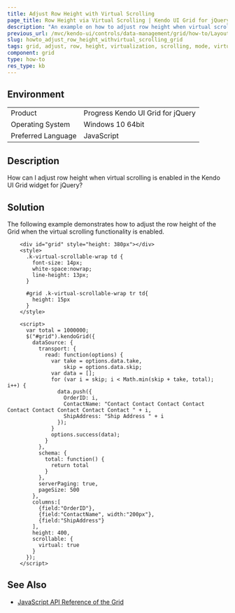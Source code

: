 ```yaml
---
title: Adjust Row Height with Virtual Scrolling
page_title: Row Height via Virtual Scrolling | Kendo UI Grid for jQuery
description: "An example on how to adjust row height when virtual scrolling is enabled in the Kendo UI Grid widget for jQuery."
previous_url: /mvc/kendo-ui/controls/data-management/grid/how-to/Layout/edit-row-height-with-virtual-scrolling, /controls/data-management/grid/how-to/Layout/edit-row-height-with-virtual-scrolling
slug: howto_adjust_row_height_withvirtual_scrolling_grid
tags: grid, adjust, row, height, virtualization, scrolling, mode, virtual
component: grid
type: how-to
res_type: kb
---
```


## Environment

<table>
 <tr>
  <td>Product</td>
  <td>Progress Kendo UI Grid for jQuery</td>
 </tr>
 <tr>
  <td>Operating System</td>
  <td>Windows 10 64bit</td>
 </tr>
 <tr>
  <td>Preferred Language</td>
  <td>JavaScript</td>
 </tr>
</table>

## Description

How can I adjust row height when virtual scrolling is enabled in the Kendo UI Grid widget for jQuery?

## Solution

The following example demonstrates how to adjust the row height of the Grid when the virtual scrolling functionality is enabled.

```dojo
    <div id="grid" style="height: 380px"></div>
    <style>
      .k-virtual-scrollable-wrap td {
        font-size: 14px;        
        white-space:nowrap;
        line-height: 13px;
      }

      #grid .k-virtual-scrollable-wrap tr td{
        height: 15px
      }
    </style>

    <script>
      var total = 1000000;
      $("#grid").kendoGrid({
        dataSource: {
          transport: {
            read: function(options) {
              var take = options.data.take,
                  skip = options.data.skip;
              var data = [];
              for (var i = skip; i < Math.min(skip + take, total); i++) {
                data.push({
                  OrderID: i,
                  ContactName: "Contact Contact Contact Contact Contact Contact Contact Contact Contact " + i,
                  ShipAddress: "Ship Address " + i
                });
              }
              options.success(data);
            }
          },
          schema: {
            total: function() {
              return total
            }
          },
          serverPaging: true,
          pageSize: 500
        },
        columns:[
          {field:"OrderID"},
          {field:"ContactName", width:"200px"},
          {field:"ShipAddress"}
        ],
        height: 400,
        scrollable: {
          virtual: true
        }
      });
    </script>
```

## See Also

* [JavaScript API Reference of the Grid](/api/javascript/ui/grid)
